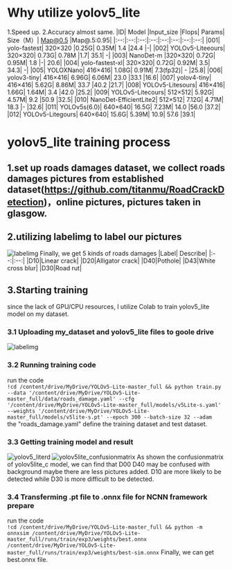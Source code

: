 # Why utilize yolov5_lite
1.Speed up.
2.Accuracy almost same.
|ID|	Model	|Input_size	|Flops|	Params|	Size（M）|	Map@0.5	|Map@.5:0.95|
|:--:|:--:|:--:|:--:|:--:|:--:|:--:|:--:|
|001|	yolo-fastest|	320×320	|0.25G|	0.35M|	1.4	|24.4	|-|
|002|	YOLOv5-Liteeours|	320×320|	0.73G|	0.78M	|1.7|	35.1|	-|
|003|	NanoDet-m	|320×320|	0.72G|	0.95M|	1.8	|-|	20.6|
|004|	yolo-fastest-xl|	320×320|	0.72G|	0.92M|	3.5|	34.3|	-|
|005|	YOLOXNano|	416×416|	1.08G|	0.91M|	7.3(fp32)|	-	|25.8|
|006|	yolov3-tiny|	416×416|	6.96G|	6.06M|	23.0	|33.1	|16.6|
|007|	yolov4-tiny|	416×416|	5.62G|	8.86M|	33.7	|40.2	|21.7|
|008|	YOLOv5-Litesours|	416×416|	1.66G|	1.64M|	3.4	|42.0	|25.2|
|009|	YOLOv5-Litecours|	512×512|	5.92G|	4.57M|	9.2	|50.9	|32.5|
|010|	NanoDet-EfficientLite2|	512×512|	7.12G|	4.71M|	18.3	|-	|32.6|
|011|	YOLOv5s(6.0)|	640×640|	16.5G|	7.23M|	14.0	|56.0	|37.2|
|012|	YOLOv5-Litegours|	640×640|	15.6G|	5.39M|	10.9|	57.6	|39.1|
# yolov5_lite training process
## 1.set up roads damages dataset, we collect roads damages pictures from established dataset(https://github.com/titanmu/RoadCrackDetection)，online pictures, pictures taken in glasgow.
## 2.utilizing labelimg to label our pictures 
![labelimg](https://raw.githubusercontent.com/KW-DONG/Roads-Damages-Detector/yolo_training/yolo_training/pictures/labelimg.png)
Finally, we get 5 kinds of roads damages 
|Label|	Describe|
|:--:|:--:|
|D10|Linear crack|
|D20|Alligator crack|
|D40|Pothole|
|D43|White cross blur|
|D30|Road rut|
## 3.Starting training
since the lack of GPU/CPU resources, I utilize Colab to train yolov5_lite model on my dataset.
### 3.1 Uploading my_dataset and yolov5_lite files to goole drive 
![labelimg](https://raw.githubusercontent.com/KW-DONG/Roads-Damages-Detector/yolo_training/yolo_training/pictures/google_drive.png)
### 3.2 Running training code
run the code  
  `!cd /content/drive/MyDrive/YOLOv5-Lite-master_full && python train.py --data '/content/drive/MyDrive/YOLOv5-Lite-master_full/data/roads_damage.yaml' --cfg '/content/drive/MyDrive/YOLOv5-Lite-master_full/models/v5Lite-s.yaml' --weights '/content/drive/MyDrive/YOLOv5-Lite-master_full/models/v5lite-s.pt' --epoch 300 --batch-size 32 --adam`  
the "roads_damage.yaml" define the training dataset and test dataset.
### 3.3 Getting training model and result
![yolov5_literd](https://raw.githubusercontent.com/KW-DONG/Roads-Damages-Detector/yolo_training/yolo_training/pictures/yolov5lite_result.png)
![yolov5lite_confusionmatrix](https://raw.githubusercontent.com/KW-DONG/Roads-Damages-Detector/yolo_training/yolo_training/pictures/yolov5lite_confusion_matrix.png)
As shown the confusionmatrix of yolov5lite_c model, we can find that D00 D40 may be confused with background maybe there are less pictures added. D10 are more likely to be detected while D30 is more difficult to be detected.
### 3.4 Transferming .pt file to .onnx file for NCNN framework prepare
run the code  
`!cd /content/drive/MyDrive/YOLOv5-Lite-master_full && python -m onnxsim /content/drive/MyDrive/YOLOv5-Lite-master_full/runs/train/exp3/weights/best.onnx /content/drive/MyDrive/YOLOv5-Lite-master_full/runs/train/exp3/weights/best-sim.onnx`  Finally, we 
can get best.onnx file.

